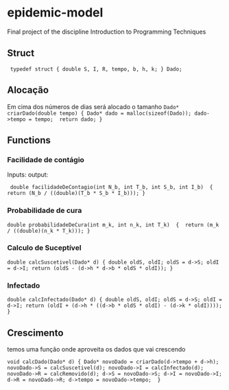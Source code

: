 # epidemic-model
Final project of the discipline Introduction to Programming Techniques

## Struct
`` 
typedef struct
{
    double S, I, R, tempo, b, h, k;
} Dado;
``

## Alocação
Em cima dos números de dias será alocado o tamanho
``
Dado* criarDado(double tempo)
{
    Dado* dado = malloc(sizeof(Dado));
    dado->tempo = tempo; 
    return dado;
}
``

## Functions

### Facilidade de contágio
Inputs:
output:

`` 
double facilidadeDeContagio(int N_b, int T_b, int S_b, int I_b) 
{ 
    return (N_b / ((double)(T_b * S_b * I_b)));
} 
``

### Probabilidade de cura

``
double probabilidadeDeCura(int m_k, int n_k, int T_k) 
{ 
    return (m_k / ((double)(n_k * T_k)));
}
``
### Calculo de Suceptível

``
double calcSuscetivel(Dado* d)
{
    double oldS, oldI;
    oldS = d->S;
    oldI = d->I;
    return (oldS - (d->h * d->b * oldS * oldI));
}
``
### Infectado
``
double calcInfectado(Dado* d)
{
    double oldS, oldI;
    oldS = d->S;
    oldI = d->I;
    return (oldI + (d->h * ((d->b * oldS * oldI) - (d->k * oldI))));
}
``

## Crescimento

temos uma função onde aproveita os dados que vai crescendo

``
void calcDado(Dado* d)
{
    Dado* novoDado = criarDado(d->tempo + d->h);
    novoDado->S = calcSuscetivel(d);
    novoDado->I = calcInfectado(d);
    novoDado->R = calcRemovido(d);
    d->S = novoDado->S;
    d->I = novoDado->I;
    d->R = novoDado->R;
    d->tempo = novoDado->tempo; 
}
``